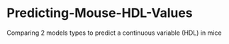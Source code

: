 # Predicting-Mouse-HDL-Values
Comparing 2 models types to predict a continuous variable (HDL) in mice
